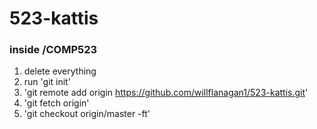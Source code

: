 # 523-kattis

### inside /COMP523
  1. delete everything
  2. run 'git init'
  3. 'git remote add origin https://github.com/willflanagan1/523-kattis.git'
  4. 'git fetch origin'
  5. 'git checkout origin/master -ft'
